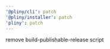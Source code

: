```yaml
---
'@pliny/cli': patch
'@pliny/installer': patch
'pliny': patch
---
```


remove build-publishable-release script
